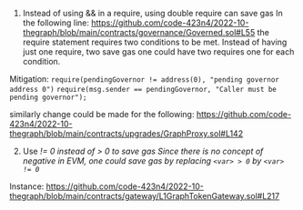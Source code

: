 1. Instead of using && in a require, using double require can save gas
In the following line: https://github.com/code-423n4/2022-10-thegraph/blob/main/contracts/governance/Governed.sol#L55
the require statement requires two conditions to be met. Instead of having just one require, two save gas one could have two requires one for each condition.

Mitigation:
`require(pendingGovernor != address(0), "pending governor address 0")`
`require(msg.sender == pendingGovernor, "Caller must be pending governor");`

similarly change could be made for the following: https://github.com/code-423n4/2022-10-thegraph/blob/main/contracts/upgrades/GraphProxy.sol#L142

2. Use <var> != 0 instead of <var> > 0 to save gas
Since there is no concept of negative in EVM, one could save gas by replacing `<var> > 0` by `<var> != 0`

Instance: https://github.com/code-423n4/2022-10-thegraph/blob/main/contracts/gateway/L1GraphTokenGateway.sol#L217